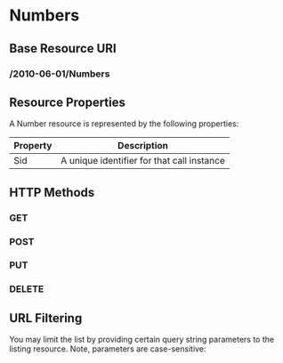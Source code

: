 # Numbers #

## Base Resource URI ##
### /2010-06-01/Numbers ###

## Resource Properties ##
A Number resource is represented by the following properties:

<table class="parameters">
<thead>
    <tr>
        <th class="col-1">Property</th>
        <th class="col-2">Description</th>
    </tr>
</thead>
<tbody>
	<tr>
		<td>Sid</td>
		<td>A unique identifier for that call instance</td>
	</tr>
</tbody>
</table>

## HTTP Methods ##

### GET ###

### POST ###

### PUT ###

### DELETE ###

## URL Filtering ##

You may limit the list by providing certain query string parameters to the listing resource. Note, parameters are case-sensitive:

